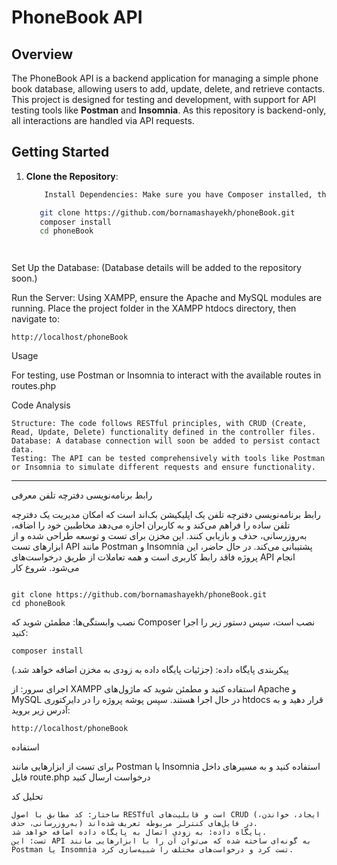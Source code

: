 # PhoneBook API

## Overview

The PhoneBook API is a backend application for managing a simple phone book database, allowing users to add, update, delete, and retrieve contacts. This project is designed for testing and development, with support for API testing tools like **Postman** and **Insomnia**. As this repository is backend-only, all interactions are handled via API requests.

## Getting Started

1. **Clone the Repository**:
   ```bash
       Install Dependencies: Make sure you have Composer installed, then run:
   
      git clone https://github.com/bornamashayekh/phoneBook.git
      composer install
      cd phoneBook




Set Up the Database: (Database details will be added to the repository soon.)

Run the Server: Using XAMPP, ensure the Apache and MySQL modules are running. Place the project folder in the XAMPP htdocs directory, then navigate to:

    http://localhost/phoneBook

Usage

For testing, use Postman or Insomnia to interact with the available routes in routes.php


Code Analysis

    Structure: The code follows RESTful principles, with CRUD (Create, Read, Update, Delete) functionality defined in the controller files.
    Database: A database connection will soon be added to persist contact data.
    Testing: The API can be tested comprehensively with tools like Postman or Insomnia to simulate different requests and ensure functionality.

--------------------------
رابط برنامه‌نویسی دفترچه تلفن
معرفی

رابط برنامه‌نویسی دفترچه تلفن یک اپلیکیشن بک‌اند است که امکان مدیریت یک دفترچه تلفن ساده را فراهم می‌کند و به کاربران اجازه می‌دهد مخاطبین خود را اضافه، به‌روزرسانی، حذف و بازیابی کنند. این مخزن برای تست و توسعه طراحی شده و از ابزارهای تست API مانند Postman و Insomnia پشتیبانی می‌کند. در حال حاضر، این پروژه فاقد رابط کاربری است و همه تعاملات از طریق درخواست‌های API انجام می‌شود.
شروع کار

   ```کلون کردن مخزن

git clone https://github.com/bornamashayekh/phoneBook.git
cd phoneBook
```
نصب وابستگی‌ها: مطمئن شوید که Composer نصب است، سپس دستور زیر را اجرا کنید:
```
composer install
```
پیکربندی پایگاه داده: (جزئیات پایگاه داده به زودی به مخزن اضافه خواهد شد.)

اجرای سرور: از XAMPP استفاده کنید و مطمئن شوید که ماژول‌های Apache و MySQL در حال اجرا هستند. سپس پوشه پروژه را در دایرکتوری htdocs قرار دهید و به آدرس زیر بروید:

    http://localhost/phoneBook

استفاده

برای تست از ابزارهایی مانند Postman یا Insomnia استفاده کنید و به مسیرهای داخل فایل route.php درخواست ارسال کنید


تحلیل کد

    ساختار: کد مطابق با اصول RESTful است و قابلیت‌های CRUD (ایجاد، خواندن، به‌روزرسانی، حذف) در فایل‌های کنترلر مربوطه تعریف شده‌اند.
    پایگاه داده: به زودی اتصال به پایگاه داده اضافه خواهد شد.
    تست: این API به گونه‌ای ساخته شده که می‌توان آن را با ابزارهایی مانند Postman یا Insomnia تست کرد و درخواست‌های مختلف را شبیه‌سازی کرد.

